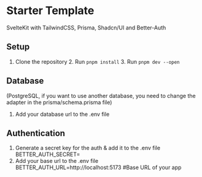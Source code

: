 # Starter Template

SvelteKit with TailwindCSS, Prisma, Shadcn/UI and Better-Auth

## Setup

1. Clone the repository 2. Run `pnpm install` 3. Run `pnpm dev --open`

## Database

(PostgreSQL, if you want to use another database, you need to change the adapter in the prisma/schema.prisma file)

1. Add your database url to the .env file

## Authentication

1. Generate a secret key for the auth & add it to the .env file
   BETTER_AUTH_SECRET=
2. Add your base url to the .env file
   BETTER_AUTH_URL=http://localhost:5173 #Base URL of your app
